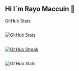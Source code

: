 ## Hi I´m Rayo Maccuin 👋

GitHub Stats 
##
![GitHub Stats](https://github-readme-stats.vercel.app/api?username=Rayo-Maccuin&theme=tokyonight&show_icons=true&hide_border=true&count_private=true)
##
[![GitHub Streak](https://github-readme-streak-stats.herokuapp.com?user=Rayo-Maccuin&theme=tokyonight&hide_border=true&border_radius=10&locale=es)](https://git.io/streak-stats)
##
![GitHub Stats](https://github-readme-stats.vercel.app/api/top-langs/?username=Rayo-Maccuin&theme=tokyonight&show_icons=true&hide_border=true&layout=compact)
<!--
**Rayo-Maccuin/Rayo-Maccuin** is a ✨ _special_ ✨ repository because its `README.md` (this file) appears on your GitHub profile.

Here are some ideas to get you started:

- 🔭 I’m currently working on ...
- 🌱 I’m currently learning ...
- 👯 I’m looking to collaborate on ...
- 🤔 I’m looking for help with ...
- 💬 Ask me about ...
- 📫 How to reach me: ...
- 😄 Pronouns: ...
- ⚡ Fun fact: ...
-->
